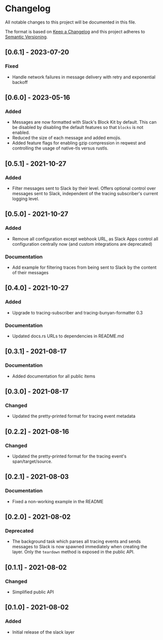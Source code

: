 # Changelog
All notable changes to this project will be documented in this file.

The format is based on [Keep a Changelog](http://keepachangelog.com/en/1.0.0/)
and this project adheres to [Semantic Versioning](https://semver.org/spec/v2.0.0.html).

## [0.6.1] - 2023-07-20
### Fixed
- Handle network failures in message delivery with retry and exponential backoff

## [0.6.0] - 2023-05-16
### Added
- Messages are now formatted with Slack's Block Kit by default. This can be disabled by disabling the default features so that `blocks` is not enabled.
- Reduced the size of each message and added emojis.
- Added feature flags for enabling gzip compression in reqwest and controlling the usage of native-tls versus rustls.

## [0.5.1] - 2021-10-27
### Added
- Filter messages sent to Slack by their level. Offers optional control over messages sent to Slack, independent of the tracing subscriber's current logging level.

## [0.5.0] - 2021-10-27
### Added
- Remove all configuration except webhook URL, as Slack Apps control all configuration centrally now (and custom integrations are deprecated)

### Documentation
- Add example for filtering traces from being sent to Slack by the content of their messages

## [0.4.0] - 2021-10-27
### Added
- Upgrade to tracing-subscriber and tracing-bunyan-formatter 0.3

### Documentation
- Updated docs.rs URLs to dependencies in README.md


## [0.3.1] - 2021-08-17
### Documentation
- Added documentation for all public items


## [0.3.0] - 2021-08-17
### Changed
- Updated the pretty-printed format for tracing event metadata


## [0.2.2] - 2021-08-16
### Changed
- Updated the pretty-printed format for the tracing event's span/target/source.


## [0.2.1] - 2021-08-03
### Documentation
- Fixed a non-working example in the README


## [0.2.0] - 2021-08-02
### Deprecated
- The background task which parses all tracing events and sends messages to Slack is now spawned immediately when creating the layer. Only the `teardown` method is exposed in the public API.

## [0.1.1] - 2021-08-02
### Changed
- Simplified public API


## [0.1.0] - 2021-08-02
### Added
- Initial release of the slack layer

